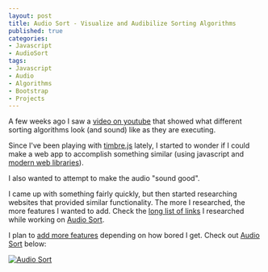 ```yaml
--- 
layout: post
title: Audio Sort - Visualize and Audibilize Sorting Algorithms
published: true
categories:
- Javascript
- AudioSort
tags: 
- Javascript
- Audio
- Algorithms
- Bootstrap
- Projects
---
```


A few weeks ago I saw a [video on youtube](http://www.youtube.com/watch?v=t8g-iYGHpEA) that
showed what different sorting algorithms look (and sound) like as they are executing.

Since I've been playing with [timbre.js](http://mohayonao.github.io/timbre.js/) lately,
I started to wonder if I could make a web app to accomplish something similar (using javascript
and [modern web libraries](https://github.com/skratchdot/audio-sort/#built-with)).

I also wanted to attempt to make the audio "sound good".

I came up with something fairly quickly, but then started researching websites that provided
similar functionality.  The more I researched, the more features I wanted to add.  Check
the [long list of links](https://github.com/skratchdot/audio-sort/#see-also--credits)
I researched while working on [Audio Sort](http://projects.skratchdot.com/audio-sort/index.html).

I plan to [add more features](https://github.com/skratchdot/audio-sort/blob/gh-pages/TODO.md)
depending on how bored I get.  Check out [Audio Sort](http://projects.skratchdot.com/audio-sort/index.html)
below:

[![Audio Sort][2]][1]

  [1]: http://projects.skratchdot.com/audio-sort/index.html
  [2]: http://projects.skratchdot.com/audio-sort/img/preview.jpg

  